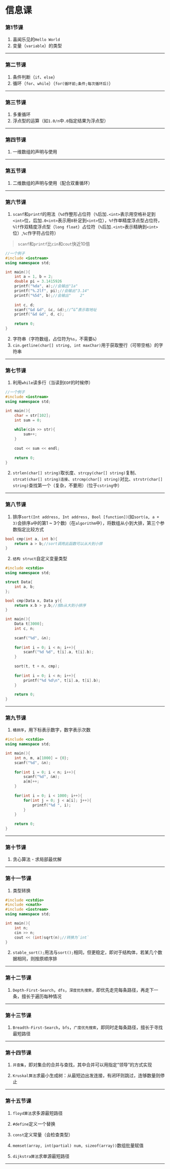 # 信息课

### 第1节课

1. 喜闻乐见的`Hello World`
2. 变量（`variable`）的类型

------

### 第二节课

1. 条件判断（`if`、`else`）
2. 循环（`for`、`while`）（`for(循环前;条件;每次循环后)`）

------

### 第三节课

1. 多重循环
2. 浮点型的运算（如`1.0/n`中`.0`指定结果为浮点型）

------

### 第四节课

1. 一维数组的声明与使用

------

### 第五节课

1. 二维数组的声明与使用（配合双重循环）

------

### 第六节课

1. `scanf`和`printf`的用法（`%d`作整形占位符（`%`后加`.<int>`表示用空格补足到`<int>`位，后加`.0<int>`表示用`0`补足到`<int>`位），`%f`作单精度浮点型占位符，`%lf`作双精度浮点型（`long float`）占位符（`%`后加`.<int>`表示精确到`<int>`位）,`%c`作字符占位符）
> `scanf`和`printf`比`cin`和`cout`快近10倍

```c++
//一个例子
#include <iostream>
using namespace std;

int main(){
	int a = 1, b = 2;
	double pi = 3.1415926
	printf("%da", a);//会输出"1a"
	printf("%.2lf", pi);//会输出"3.14"
	printf("%5d", b);//会输出"    2"
	
	int c, d;
	scanf("&d &d", &c, &d);//“&”表示取地址
	printf("&d &d", d, c);
	
	return 0;
}
```

2. 字符串（字符数组，占位符为`%s`，不需要`&`）
3. `cin.getline(char[] string, int maxChar)`用于获取整行（可带空格）的字符串

------

### 第七节课

1. 利用`while`读多行（当读到`EOF`的时候停）

```c++
//一个例子
#include <iostream>
using namespace std;

int main(){
	char = str[102];
	int sum = 0;
	
	while(cin >> str){
		sum++;
	}
	
	cout << sum << endl;
	
	return 0;
}
```

2. `strlen(char[] string)`取长度、`strcpy(char[] string)`复制、`strcat(char[] string)连接`、`strcmp(char[] string)`对比、`strstr(char[] string)`查找第一个（复杂，不要用）（位于`cstring`中）

------

### 第八节课

1. 排序`sort(Int address, Int address, Bool [function])`(如`sort(a, a + 3)`会排序`a`中的第1 ~ 3个数)（在`algorithm`中），将数组从小到大排，第三个参数指定比较方式

```c++
bool cmp(int a, int b){
	return a > b;//sort调用此函数可以从大到小排
}
```

2. `结构 struct`自定义变量类型

```c++
#include <cstdio>
using namespace std;

struct Data{
	int a, b;
};

bool cmp(Data x, Data y){
	return x.b > y.b;//按b从大到小排序
}

int main(){
	Data t[3000];
	int c, n;
	
	scanf("%d", &n);
	
	for(int i = 0; i < n; i++){
		scanf("%d %d", t[i].a, t[i].b);
	}
	
	sort(t, t + n, cmp);
	
	for(int i = 0; i < n; i++){
		printf("%d %d\n", t[i].a, t[i].b);
	}
	
	return 0;
}
```

------

### 第九节课

1. `桶排序`，用下标表示数字，数字表示次数

```c++
#include <cstdio>
using namespace std;

int main(){
	int n, m, a[1000] = {0};
	scanf("%d", &n);
	
	for(int i = 0; i < n; i++){
		scanf("%d", &m);
		a[m]++;
	}
	
	for(int i = 0; i < 1000; i++){
		for(int j = 0; j < a[i]; j++){
			printf("%d ", i);
		}
	}
	
	return 0;
}
```

------

### 第十节课

1. 贪心算法 - 求局部最优解

------

### 第十一节课

1. 类型转换

```c++
#include <cstdio>
#include <cmath>
#include <iostream>
using namespace std;

int main(){
	int n;
	cin >> n;
	cout << (int)sqrt(n);//转换为`int`
}
```

2. `stable_sort();`用法与`sort();`相同，但更稳定，即对于结构体，若某几个数据相同，则按原顺序排

------

### 第十二节课

1. `Depth-First-Search`，`dfs`，`深度优先搜索`，即优先走完每条路径，再走下一条，擅长于遍历每种情况

------

### 第十三节课

1. `Breadth-First-Search`，`bfs`，`广度优先搜索`，即同时走每条路径，擅长于寻找最短路径

------

### 第十四节课

1. `并查集`，即对集合的合并与查找，其中合并可以用指定“领导”的方式实现

2. `Kruskal算法`求最小生成树：从最短边出发连接，有闭环则跳过，连够数量则停止

------

### 第十五节课

1. `floyd算法`求多源最短路径

2. `#define`定义一个替换

3. `const`定义常量（会检查类型）

4. `memset(array, int(partial) num, sizeof(array))`数组批量赋值

5. `dijkstra算法`求单源最短路径

------
